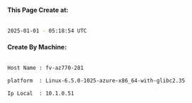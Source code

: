 
   
#### This Page Create at:

```bash

2025-01-01 - 05:18:54 UTC

```

#### Create By Machine:

```bash

Host Name : fv-az770-281

platform  : Linux-6.5.0-1025-azure-x86_64-with-glibc2.35

Ip Local  : 10.1.0.51

```

